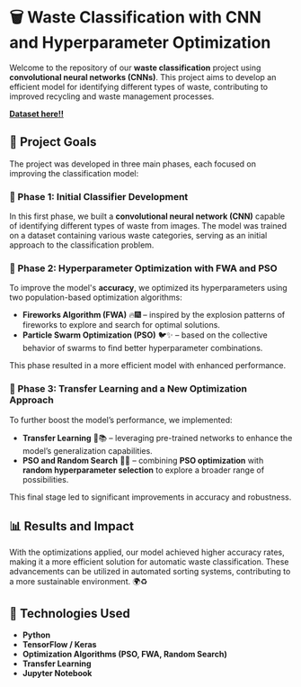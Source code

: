# 🗑️ Waste Classification with CNN and Hyperparameter Optimization

Welcome to the repository of our **waste classification** project using **convolutional neural networks (CNNs)**. This project aims to develop an efficient model for identifying different types of waste, contributing to improved recycling and waste management processes.

**[Dataset here!!](https://www.kaggle.com/datasets/mostafaabla/garbage-classification )**

## 🚀 Project Goals

The project was developed in three main phases, each focused on improving the classification model:

### 📌 Phase 1: Initial Classifier Development
In this first phase, we built a **convolutional neural network (CNN)** capable of identifying different types of waste from images. The model was trained on a dataset containing various waste categories, serving as an initial approach to the classification problem.

### 📌 Phase 2: Hyperparameter Optimization with FWA and PSO
To improve the model's **accuracy**, we optimized its hyperparameters using two population-based optimization algorithms:
- **Fireworks Algorithm (FWA)** 🔥🎆 – inspired by the explosion patterns of fireworks to explore and search for optimal solutions.
- **Particle Swarm Optimization (PSO)** 🐦✨ – based on the collective behavior of swarms to find better hyperparameter combinations.

This phase resulted in a more efficient model with enhanced performance.

### 📌 Phase 3: Transfer Learning and a New Optimization Approach
To further boost the model’s performance, we implemented:
- **Transfer Learning** 🧠📚 – leveraging pre-trained networks to enhance the model’s generalization capabilities.
- **PSO and Random Search** 🎲💡 – combining **PSO optimization** with **random hyperparameter selection** to explore a broader range of possibilities.

This final stage led to significant improvements in accuracy and robustness.

## 📊 Results and Impact
With the optimizations applied, our model achieved higher accuracy rates, making it a more efficient solution for automatic waste classification. These advancements can be utilized in automated sorting systems, contributing to a more sustainable environment. 🌍♻️

## 🔧 Technologies Used
- **Python**
- **TensorFlow / Keras**
- **Optimization Algorithms (PSO, FWA, Random Search)**
- **Transfer Learning**
- **Jupyter Notebook**
